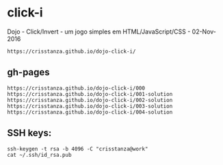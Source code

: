 # click-i

Dojo - Click/Invert - um jogo simples em HTML/JavaScript/CSS - 02-Nov-2016

    https://crisstanza.github.io/dojo-click-i/

## gh-pages

    https://crisstanza.github.io/dojo-click-i/000
    https://crisstanza.github.io/dojo-click-i/001-solution
    https://crisstanza.github.io/dojo-click-i/002-solution
    https://crisstanza.github.io/dojo-click-i/003-solution
    https://crisstanza.github.io/dojo-click-i/004-solution


## SSH keys:

    ssh-keygen -t rsa -b 4096 -C "crisstanza@work"
    cat ~/.ssh/id_rsa.pub
